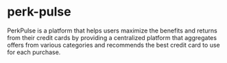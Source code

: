 # perk-pulse
PerkPulse is a platform that helps users maximize the benefits and returns from their credit cards by providing a centralized platform that aggregates offers from various categories and recommends the best credit card to use for each purchase.
